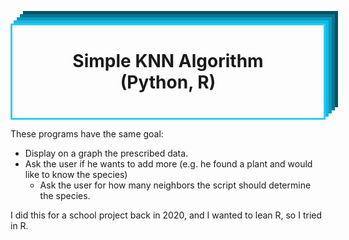 <div
    align="center"
    style=
        "text-align: center;
        border: 3px solid #32CBF1; 
        box-shadow:
            5px  -5px  0 -5px rgba(88, 133, 176, 0.1), 5px  -5px  #10BBE5,
            10px -10px 0 -5px rgba(88, 133, 176, 0.1), 10px -10px #0D98BA,
            15px -15px 0 -5px rgba(88, 133, 176, 0.1), 15px -15px #0A758F,
            20px -20px 0 -5px rgba(88, 133, 176, 0.1), 20px -20px #075264;
        margin: 0;
        margin-top: 50px;
        padding: 0;"
>
    <h1 style="margin: 20px; padding: 20px;">
        Simple KNN Algorithm (Python, R)
    </h1>
</div>

These programs have the same goal: 
- Display on a graph the prescribed data.
- Ask the user if he wants to add more (e.g. he found a plant and would like to know the species)
  - Ask the user for how many neighbors the script should determine the species.

I did this for a school project back in 2020, and I wanted to lean R, so I tried in R.